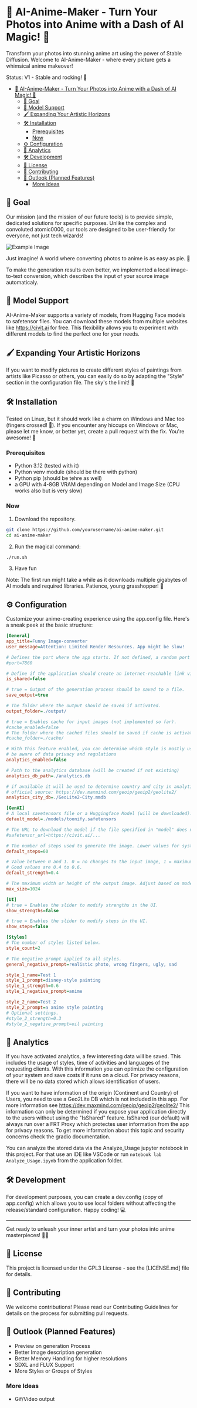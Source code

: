 # 🎨 AI-Anime-Maker - Turn Your Photos into Anime with a Dash of AI Magic! 🌟
Transform your photos into stunning anime art using the power of Stable Diffusion. Welcome to AI-Anime-Maker - where every picture gets a whimsical anime makeover!

Status: V1 - Stable and rocking! 🎉

- [🎨 AI-Anime-Maker - Turn Your Photos into Anime with a Dash of AI Magic! 🌟](#-ai-anime-maker---turn-your-photos-into-anime-with-a-dash-of-ai-magic-)
  - [🎯 Goal](#-goal)
  - [🎨 Model Support](#-model-support)
  - [🖌️ Expanding Your Artistic Horizons](#️-expanding-your-artistic-horizons)
  - [🛠️ Installation](#️-installation)
    - [Prerequisites](#prerequisites)
    - [Now](#now)
  - [⚙️ Configuration](#️-configuration)
  - [🌟 Analytics](#-analytics)
  - [🛠️ Development](#️-development)
  - [📜 License](#-license)
  - [🤝 Contributing](#-contributing)
  - [🌟 Outlook (Planned Features)](#-outlook-planned-features)
    - [More Ideas](#more-ideas)

## 🎯 Goal
Our mission (and the mission of our future tools) is to provide simple, dedicated solutions for specific purposes. Unlike the complex and convoluted atomic0000, our tools are designed to be user-friendly for everyone, not just tech wizards!

![Example Image](examples/restaurant_anime.png)

Just imagine! A world where converting photos to anime is as easy as pie. 🥧

To make the generation results even better, we implemented a local image-to-text conversion, which describes the input of your source image automaticaly. 

## 🎨 Model Support
AI-Anime-Maker supports a variety of models, from Hugging Face models to safetensor files. You can download these models from multiple websites like https://civit.ai for free. This flexibility allows you to experiment with different models to find the perfect one for your needs.

## 🖌️ Expanding Your Artistic Horizons
If you want to modify pictures to create different styles of paintings from artists like Picasso or others, you can easily do so by adapting the "Style" section in the configuration file. The sky's the limit! 🌌

## 🛠️ Installation
Tested on Linux, but it should work like a charm on Windows and Mac too (fingers crossed! 🤞). If you encounter any hiccups on Windows or Mac, please let me know, or better yet, create a pull request with the fix. You're awesome! 🚀

### Prerequisites
* Python 3.12 (tested with it)
* Python venv module (should be there with python)
* Python pip (should be tehre as well)
* a GPU with 4-8GB VRAM depending on Model and Image Size
(CPU works also but is very slow)


### Now
1. Download the repository.

```sh
git clone https://github.com/yourusername/ai-anime-maker.git
cd ai-anime-maker
```

2. Run the magical command: 
```sh 
./run.sh
```
3. Have fun

Note: The first run might take a while as it downloads multiple gigabytes of AI models and required libraries. Patience, young grasshopper! 🐢

## ⚙️ Configuration
Customize your anime-creating experience using the app.config file. Here's a sneak peek at the basic structure:

```ini
[General]
app_title=Funny Image-converter
user_message=Attention: Limited Render Resources. App might be slow!

# Defines the port where the app starts. If not defined, a random port will be chosen.
#port=7860

# Define if the application should create an internet-reachable link via Gradio shared tunnel function.
is_shared=false

# true = Output of the generation process should be saved to a file.
save_output=true

# The folder where the output should be saved if activated.
output_folder=./output/

# true = Enables cache for input images (not implemented so far).
#cache_enabled=false
# The folder where the cached files should be saved if cache is activated.
#cache_folder=./cache/

# With this feature enabled, you can determine which style is mostly used and much more
# be aware of data privacy and regulations
analytics_enabled=false

# Path to the analytics database (will be created if not existing)
analytics_db_path=./analytics.db

# if available it will be used to determine country and city in analytics
# official source: https://dev.maxmind.com/geoip/geoip2/geolite2/
analytics_city_db=./GeoLite2-City.mmdb

[GenAI]
# A local savetensors file or a Huggingface Model (will be downloaded).
default_model=./models/toonify.safetensors

# The URL to download the model if the file specified in "model" does not exist.
#safetensor_url=https://civit.ai/...

# The number of steps used to generate the image. Lower values for systems without GPU.
default_steps=60

# Value between 0 and 1. 0 = no changes to the input image, 1 = maximum changes.
# Good values are 0.4 to 0.6.
default_strength=0.4

# The maximum width or height of the output image. Adjust based on model and available GPU RAM.
max_size=1024

[UI]
# true = Enables the slider to modify strengths in the UI.
show_strengths=false

# true = Enables the slider to modify steps in the UI.
show_steps=false

[Styles]
# The number of styles listed below.
style_count=2

# The negative prompt applied to all styles.
general_negative_prompt=realistic photo, wrong fingers, ugly, sad

style_1_name=Test 1
style_1_prompt=disney-style painting
style_1_strength=0.6
style_1_negative_prompt=anime

style_2_name=Test 2
style_2_prompt=a anime style painting
# Optional settings.
#style_2_strength=0.3
#style_2_negative_prompt=oil painting
```
## 🌟 Analytics
If you have activated analytics, a few interesting data will be saved. This includes the usage of styles, time of activities and languages of the requesting clients. With this information you can optimize the configuration of your system and save costs if it runs on a cloud.
For privacy reasons, there will be no data stored which allows identification of users.

If you want to have information of the origin (Continent and Country) of Users, you need to use a Geo2Lite DB which is not included in this app. For more information see https://dev.maxmind.com/geoip/geoip2/geolite2/
This information can only be determined if you expose your application directly to the users without using the "IsShared" feature. IsShared (our default) will always run over a FRT Proxy which protectes user information from the app for privacy reasons.
To get more information about this topic and security concerns check the gradio documentation. 

You can analyze the stored data via the Analyze_Usage jupyter notebook in this project.
For that use an IDE like VSCode or run ```notebook lab Analyze_Usage.ipynb``` from the application folder.

## 🛠️ Development
For development purposes, you can create a dev.config (copy of app.config) which allows you to use local folders without affecting the release/standard configuration. Happy coding! 💻

---
Get ready to unleash your inner artist and turn your photos into anime masterpieces! 🌈✨


## 📜 License
This project is licensed under the GPL3 License - see the [LICENSE.md] file for details.

## 🤝 Contributing
We welcome contributions! Please read our Contributing Guidelines for details on the process for submitting pull requests.

## 🌟 Outlook (Planned Features)
* Preview on generation Process
* Better Image description generation
* Better Memory Handling for higher resolutions
* SDXL and FLUX Support
* More Styles or Groups of Styles

### More Ideas
* Gif/Video output